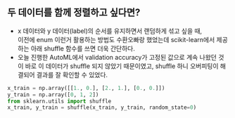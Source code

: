 ## 두 데이터를 함께 정렬하고 싶다면?

- x 데이터와 y 데이터(label)의 순서를 유지하면서 랜덤하게 섞고 싶을 때,  
이전에 enum 이런거 활용하는 방법도 수환오빠랑 했었는데 scikit-learn에서 제공하는 아래 shuffle 함수를 쓰면 더욱 간단하다.
- 오늘 진행한 AutoML에서 validation accuracy가 고정된 값으로 계속 나왔던 것이 바로 이 데이터가 shuffle 되지 않았기 때문이였고, shuffle 하니 오버피팅이 해결되어 결과를 잘 확인할 수 있었다.

``` python
x_train = np.array([[1., 0.], [2., 1.], [0., 0.]])
y_train = np.array([0, 1, 2])
from sklearn.utils import shuffle
x_train, y_train = shuffle(x_train, y_train, random_state=0)
```

